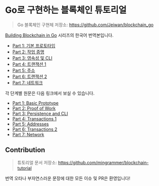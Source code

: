 # Go로 구현하는 블록체인 튜토리얼

> Go 블록체인 구현체 저장소: https://github.com/Jeiwan/blockchain_go

[Building Blockchain in Go](https://jeiwan.cc/posts/building-blockchain-in-go-part-1/) 시리즈의 한국어 번역본입니다.

* [Part 1: 기본 프로토타입](/basic-prototype)
* [Part 2: 작업 증명](/proof-of-work)
* [Part 3: 영속성 및 CLI](/persistence-and-cli)
* [Part 4: 트랜잭션 1](/transactions1)
* [Part 5: 주소](/addresses)
* [Part 6: 트랜잭션 2](/transactions2)
* [Part 7: 네트워크](/network)

각 단계별 원문은 다음 링크에서 보실 수 있습니다.

* [Part 1: Basic Prototype](https://jeiwan.cc/posts/building-blockchain-in-go-part-1/)
* [Part 2: Proof of Work](https://jeiwan.cc/posts/building-blockchain-in-go-part-2/)
* [Part 3: Persistence and CLI](https://jeiwan.cc/posts/building-blockchain-in-go-part-3/)
* [Part 4: Transactions 1](https://jeiwan.cc/posts/building-blockchain-in-go-part-4/)
* [Part 5: Addresses](https://jeiwan.cc/posts/building-blockchain-in-go-part-5/)
* [Part 6: Transactions 2](https://jeiwan.cc/posts/building-blockchain-in-go-part-6/)
* [Part 7: Network](https://jeiwan.cc/posts/building-blockchain-in-go-part-7/)

## Contribution

> 튜토리얼 문서 저장소: https://github.com/mingrammer/blockchain-tutorial

번역 오타나 부자연스러운 문장에 대한 모든 이슈 및 PR은 환영입니다!
